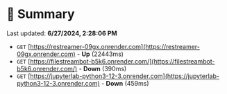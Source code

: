 # 📖 Summary
Last updated: **6/27/2024, 2:28:06 PM**

- `GET` [https://restreamer-09gx.onrender.com](https://restreamer-09gx.onrender.com) - **Up** (22443ms)
- `GET` [https://filestreambot-b5k6.onrender.com/](https://filestreambot-b5k6.onrender.com/) - **Down** (390ms)
- `GET` [https://jupyterlab-python3-12-3.onrender.com](https://jupyterlab-python3-12-3.onrender.com) - **Down** (459ms)

